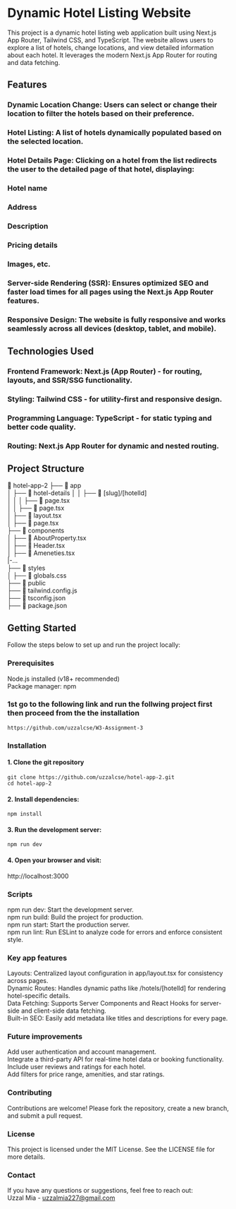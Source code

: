 



# Dynamic Hotel Listing Website

This project is a dynamic hotel listing web application built using Next.js App Router, Tailwind CSS, and TypeScript. The website allows users to explore a list of hotels, change locations, and view detailed information about each hotel. It leverages the modern Next.js App Router for routing and data fetching.  


## Features

### Dynamic Location Change: Users can select or change their location to filter the hotels based on their preference.
### Hotel Listing: A list of hotels dynamically populated based on the selected location.
### Hotel Details Page: Clicking on a hotel from the list redirects the user to the detailed page of that hotel, displaying:
### Hotel name
### Address
### Description
### Pricing details
### Images, etc.
### Server-side Rendering (SSR): Ensures optimized SEO and faster load times for all pages using the Next.js App Router features.
### Responsive Design: The website is fully responsive and works seamlessly across all devices (desktop, tablet, and mobile).

## Technologies Used

### Frontend Framework: Next.js (App Router) - for routing, layouts, and SSR/SSG functionality.
### Styling: Tailwind CSS - for utility-first and responsive design.
### Programming Language: TypeScript - for static typing and better code quality.
### Routing: Next.js App Router for dynamic and nested routing.

## Project Structure
📁 hotel-app-2 
├── 📁 app  
│   ├── 📁 hotel-details
│   │   ├── 📁 [slug]/[hotelId]  
│   │   │   ├── 📄 page.tsx    
│   │   ├── 📄 page.tsx        
│   ├── 📄 layout.tsx          
│   ├── 📄 page.tsx            
├── 📁 components  
│   ├── 📄 AboutProperty.tsx       
│   ├── 📄 Header.tsx          
│   ├── 📄 Ameneties.tsx  
    |-...        
├── 📁 styles  
│   ├── 📄 globals.css         
├── 📁 public                  
├── 📄 tailwind.config.js      
├── 📄 tsconfig.json        
├── 📄 package.json            



## Getting Started

Follow the steps below to set up and run the project locally:  

### Prerequisites
Node.js installed (v18+ recommended)  
Package manager: npm 


### 1st go to the following link and run the follwing project first then proceed from the the installation


```
https://github.com/uzzalcse/W3-Assignment-3
```


### Installation

#### 1. Clone the git repository 

```
git clone https://github.com/uzzalcse/hotel-app-2.git
cd hotel-app-2

```

#### 2. Install dependencies:

```
npm install
```
#### 3. Run the development server:

```
npm run dev
```

#### 4. Open your browser and visit:
http://localhost:3000


### Scripts 

npm run dev: Start the development server.  
npm run build: Build the project for production.  
npm run start: Start the production server.  
npm run lint: Run ESLint to analyze code for errors and enforce consistent style.  

### Key app features

Layouts: Centralized layout configuration in app/layout.tsx for consistency across pages.  
Dynamic Routes: Handles dynamic paths like /hotels/[hotelId] for rendering hotel-specific details.  
Data Fetching: Supports Server Components and React Hooks for server-side and client-side data fetching.   
Built-in SEO: Easily add metadata like titles and descriptions for every page.  

### Future improvements

Add user authentication and account management.  
Integrate a third-party API for real-time hotel data or booking functionality.  
Include user reviews and ratings for each hotel.  
Add filters for price range, amenities, and star ratings.  


### Contributing 

Contributions are welcome! Please fork the repository, create a new branch, and submit a pull request.

### License
This project is licensed under the MIT License. See the LICENSE file for more details.


### Contact
If you have any questions or suggestions, feel free to reach out:  
Uzzal Mia - uzzalmia227@gmail.com



